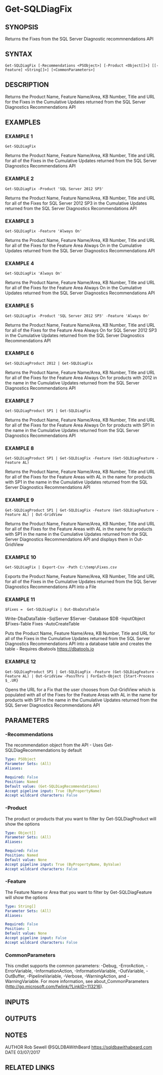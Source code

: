 # Get-SQLDiagFix

## SYNOPSIS
Returns the Fixes from the SQL Server Diagnostic recommnendations API

## SYNTAX

```
Get-SQLDiagFix [-Recommendations <PSObject>] [-Product <Object[]>] [[-Feature] <String[]>] [<CommonParameters>]
```

## DESCRIPTION
Returns the Product Name, Feature Name/Area, KB Number, Title and URL for the
Fixes in the Cumulative Updates returned from the SQL Server Diagnostics Recommendations API

## EXAMPLES

### EXAMPLE 1
```
Get-SQLDiagFix
```

Returns the Product Name, Feature Name/Area, KB Number, Title and URL for all of the
Fixes in the Cumulative Updates returned from the SQL Server Diagnostics Recommendations API

### EXAMPLE 2
```
Get-SQLDiagFix -Product 'SQL Server 2012 SP3'
```

Returns the Product Name, Feature Name/Area, KB Number, Title and URL for all of the Fixes for 
SQL Server 2012 SP3 in the Cumulative Updates returned from the SQL Server Diagnostics Recommendations API

### EXAMPLE 3
```
Get-SQLDiagFix -Feature 'Always On'
```

Returns the Product Name, Feature Name/Area, KB Number, Title and URL for all of the Fixes for the
Feature Area Always On in the Cumulative Updates returned from the SQL Server Diagnostics Recommendations API

### EXAMPLE 4
```
Get-SQLDiagFix 'Always On'
```

Returns the Product Name, Feature Name/Area, KB Number, Title and URL for all of the Fixes for the
Feature Area Always On in the Cumulative Updates returned from the SQL Server Diagnostics Recommendations API

### EXAMPLE 5
```
Get-SQLDiagFix -Product 'SQL Server 2012 SP3' -Feature 'Always On'
```

Returns the Product Name, Feature Name/Area, KB Number, Title and URL for all of the Fixes for the
Feature Area Always On for SQL Server 2012 SP3 in the Cumulative Updates returned from the SQL Server 
Diagnostics Recommendations API

### EXAMPLE 6
```
Get-SQLDiagProduct 2012 | Get-SQLDiagFix
```

Returns the Product Name, Feature Name/Area, KB Number, Title and URL for all of the Fixes for the
Feature Area Always On for products with 2012 in the name in the Cumulative Updates returned from 
the SQL Server Diagnostics Recommendations API

### EXAMPLE 7
```
Get-SQLDiagProduct SP1 | Get-SQLDiagFix
```

Returns the Product Name, Feature Name/Area, KB Number, Title and URL for all of the Fixes for the
Feature Area Always On for products with SP1 in the name in the Cumulative Updates returned from 
the SQL Server Diagnostics Recommendations API

### EXAMPLE 8
```
Get-SQLDiagProduct SP1 | Get-SQLDiagFix -Feature (Get-SQLDiagFeature -Feature AL)
```

Returns the Product Name, Feature Name/Area, KB Number, Title and URL for all of the Fixes for the
Feature Areas with AL in the name for products with SP1 in the name in the Cumulative Updates returned
from the SQL Server Diagnostics Recommendations API

### EXAMPLE 9
```
Get-SQLDiagProduct SP1 | Get-SQLDiagFix -Feature (Get-SQLDiagFeature -Feature AL) | Out-GridView
```

Returns the Product Name, Feature Name/Area, KB Number, Title and URL for all of the Fixes for the
Feature Areas with AL in the name for products with SP1 in the name in the Cumulative Updates returned
from the SQL Server Diagnostics Recommendations API and displays them in Out-GridView

### EXAMPLE 10
```
Get-SQLDiagFix | Export-Csv -Path C:\temp\Fixes.csv
```

Exports the Product Name, Feature Name/Area, KB Number, Title and URL for all of the Fixes in the 
Cumulative Updates returned from the SQL Server Diagnostics Recommendations API into a File

### EXAMPLE 11
```
$Fixes =  Get-SQLDiagFix | Out-DbaDataTable
```

Write-DbaDataTable -SqlServer $Server -Database $DB -InputObject $Fixes-Table Fixes -AutoCreateTable

Puts the Product Name, Feature Name/Area, KB Number, Title and URL for all of the Fixes in the 
Cumulative Updates returned from the SQL Server Diagnostics Recommendations API into a 
database table and creates the table - Requires dbatools https://dbatools.io

### EXAMPLE 12
```
Get-SQLDiagProduct SP1 | Get-SQLDiagFix -Feature (Get-SQLDiagFeature -Feature AL) | Out-GridView -PassThru | ForEach-Object {Start-Process $_.UR}
```

Opens the URL for a Fix that the user chooses from Out-GridView which is populated with all of the Fixes for the
Feature Areas with AL in the name for products with SP1 in the name in the Cumulative Updates returned
from the SQL Server Diagnostics Recommendations API

## PARAMETERS

### -Recommendations
The recommendation object from the API - Uses Get-SQLDiagRecommendations by default

```yaml
Type: PSObject
Parameter Sets: (All)
Aliases:

Required: False
Position: Named
Default value: (Get-SQLDiagRecommendations)
Accept pipeline input: True (ByPropertyName)
Accept wildcard characters: False
```

### -Product
The product or products that you want to filter by Get-SQLDiagProduct will show the options

```yaml
Type: Object[]
Parameter Sets: (All)
Aliases:

Required: False
Position: Named
Default value: None
Accept pipeline input: True (ByPropertyName, ByValue)
Accept wildcard characters: False
```

### -Feature
The Feature Name or Area that you want to filter by Get-SQLDiagFeature will show the options

```yaml
Type: String[]
Parameter Sets: (All)
Aliases:

Required: False
Position: 1
Default value: None
Accept pipeline input: False
Accept wildcard characters: False
```

### CommonParameters
This cmdlet supports the common parameters: -Debug, -ErrorAction, -ErrorVariable, -InformationAction, -InformationVariable, -OutVariable, -OutBuffer, -PipelineVariable, -Verbose, -WarningAction, and -WarningVariable.
For more information, see about_CommonParameters (http://go.microsoft.com/fwlink/?LinkID=113216).

## INPUTS

## OUTPUTS

## NOTES
AUTHOR  Rob Sewell @SQLDBAWithBeard https://sqldbawithabeard.com
DATE    03/07/2017

## RELATED LINKS

